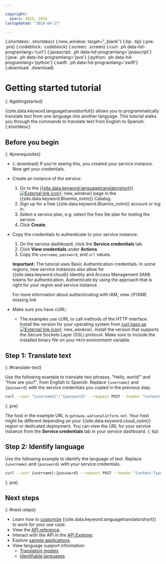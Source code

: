 ```yaml
---

copyright:
  years: 2015, 2018
lastupdated: "2018-04-27"

---
```

<!-- Attribute definitions -->
{:shortdesc: .shortdesc}
{:new_window: target="_blank"}
{:tip: .tip}
{:pre: .pre}
{:codeblock: .codeblock}
{:screen: .screen}
{:curl: .ph data-hd-programlang='curl'}
{:javascript: .ph data-hd-programlang='javascript'}
{:java: .ph data-hd-programlang='java'}
{:python: .ph data-hd-programlang='python'}
{:swift: .ph data-hd-programlang='swift'}
{:download: .download}

# Getting started tutorial
{: #gettingstarted}

{{site.data.keyword.languagetranslatorfull}} allows you to programmatically translate text from one language into another language. This tutorial walks you through the commands to translate text from English to Spanish.
{:shortdesc}

## Before you begin
{: #prerequisites}

- {: download} If you're seeing this, you created your service instance. Now get your credentials.
- Create an instance of the service:
    1.  Go to the [{{site.data.keyword.languagetranslatorshort}} ![External link icon](../../icons/launch-glyph.svg "External link icon")](https://console.{DomainName}/catalog/services/language-translator){: new_window} page in the {{site.data.keyword.Bluemix_notm}} Catalog.
    1.  Sign up for a free {{site.data.keyword.Bluemix_notm}} account or log in.
    1.  Select a service plan, e.g. select the free lite plan for testing the service.
    1.  Click **Create**.
- Copy the credentials to authenticate to your service instance:
    1.  On the service dashboard, click the **Service credentials** tab.
    1.  Click **View credentials** under **Actions**.
    1.  Copy the `username`, `password`, and `url` values.
    
    **Important:** The tutorial uses Basic Authentication credentials. In some regions, new service instances also allow for {{site.data.keyword.cloud}} Identity and Access Management (IAM) tokens for authentication. Authenticate by using the approach that is right for your region and service instance.

    For more information about authenticating with IAM, view //FIXME missing link 
- Make sure you have cURL:
    - The examples use cURL to call methods of the HTTP interface. Install the version for your operating system from [curl.haxx.se ![External link icon](../../icons/launch-glyph.svg "External link icon")](https://curl.haxx.se/){: new_window}. Install the version that supports the Secure Sockets Layer (SSL) protocol. Make sure to include the installed binary file on your `PATH` environment variable.
 

## Step 1: Translate text
{: #translate-text}

Use the following example to translate two phrases, "Hello, world!" and "How are you?", from English to Spanish. Replace `{username}` and `{password}` with the service credentials you copied in the previous step.

```bash
curl --user "{username}":"{password}" --request POST --header "Content-Type: application/json" --data '{"text": ["Hello, world!", "How are you?"], "model_id":"en-es"}' "https://gateway.watsonplatform.net/language-translator/api/v3/translate?version=2018-05-01"
```
{: pre}

The host in the example URL is `gateway.watsonplatform.net`. Your host might be different depending on your {{site.data.keyword.cloud_notm}} region or dedicated deployment. You can view the URL for your service instance from the **Service credentials** tab in your service dashboard. 
{: tip}

<!-- ```
var watson = require('watson-developer-cloud');
var language_translator = watson.language_translator({
  username: 'username',
  password: 'password',
  version: 'v2',
  url: 'https://gateway.watsonplatform.net/language-translator/api'
});
language_translator.translate({
    text: 'Hello, world!',
    source: 'en',
    target: 'es'
  },
  function(err, translation) {
    if (err)
      console.log(err)
    else
      console.log(translation);
});
```
{:node}
{:codeblock} -->

<!-- ```java
LanguageTranslator service = new LanguageTranslator();
service.setUsernameAndPassword("username","password");

TranslationResult result = service.translate("Hello, world!", "en", "es");
System.out.println(result);
```
{:java}
{:codeblock} -->

<!-- ```
import json
from watson_developer_cloud import LanguageTranslatorV2 as LanguageTranslator

language_translator = LanguageTranslator(
    username="username",
    password="password")

translation = language_translator.translate(
    text="Hello, world!",
    source="en",
    target="es"
print(json.dumps(translation, indent=2, ensure_ascii=False))
```
{:python}
{:codeblock} -->

## Step 2: Identify language

Use the following example to identify the language of text. Replace `{username}` and `{password}` with your service credentials.

```bash
curl --user {username}:{password} --request POST --header "Content-Type: text/plain" --data "Language Translator translates text from one language to another" "https://gateway.watsonplatform.net/language-translator/api/v3/identify?version=2018-05-01"
```
{: pre}


## Next steps
{: #next-steps}

- Learn how to [customize](/docs/services/language-translator/customizing.html) {{site.data.keyword.languagetranslatorshort}} to work for your use case.
- View the [API reference](https://www.ibm.com/watson/developercloud/language-translator/api/v3/).
- Interact with the API in the [API Explorer](https://watson-api-explorer.mybluemix.net/apis/language-translator-v3).
- Explore [sample applications](sample-applications.html).
- View language support information:
  - [Translation models](translation-models.html)
  - [Identifiable languages](identifiable-languages.html)
